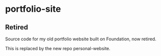 # portfolio-site
## Retired

Source code for my old portfolio website built on Foundation, now retired.

This is replaced by the new repo personal-website.

